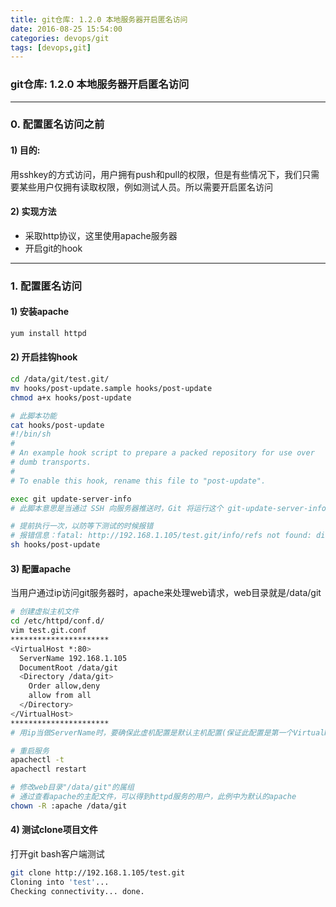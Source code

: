 ```yaml
---
title: git仓库: 1.2.0 本地服务器开启匿名访问
date: 2016-08-25 15:54:00
categories: devops/git
tags: [devops,git]
---
```

### git仓库: 1.2.0 本地服务器开启匿名访问

---

### 0. 配置匿名访问之前
#### 1) 目的:
用sshkey的方式访问，用户拥有push和pull的权限，但是有些情况下，我们只需要某些用户仅拥有读取权限，例如测试人员。所以需要开启匿名访问

#### 2) 实现方法
- 采取http协议，这里使用apache服务器
- 开启git的hook

---

### 1. 配置匿名访问
#### 1) 安装apache
``` bash
yum install httpd
```

#### 2) 开启挂钩hook
``` bash
cd /data/git/test.git/
mv hooks/post-update.sample hooks/post-update
chmod a+x hooks/post-update

# 此脚本功能
cat hooks/post-update
#!/bin/sh
#
# An example hook script to prepare a packed repository for use over
# dumb transports.
#
# To enable this hook, rename this file to "post-update".

exec git update-server-info
# 此脚本意思是当通过 SSH 向服务器推送时，Git 将运行这个 git-update-server-info 命令来更新匿名 HTTP 访问获取数据时所需要的文件。

# 提前执行一次，以防等下测试的时候报错
# 报错信息：fatal: http://192.168.1.105/test.git/info/refs not found: did you run git update-server-info on the server?
sh hooks/post-update
```

#### 3) 配置apache
当用户通过ip访问git服务器时，apache来处理web请求，web目录就是/data/git
``` bash
# 创建虚拟主机文件
cd /etc/httpd/conf.d/
vim test.git.conf
**********************
<VirtualHost *:80>
  ServerName 192.168.1.105
  DocumentRoot /data/git
  <Directory /data/git>
    Order allow,deny
    allow from all
  </Directory>
</VirtualHost>
**********************
# 用ip当做ServerName时，要确保此虚机配置是默认主机配置(保证此配置是第一个VirtualHost即可)，否则会出错

# 重启服务
apachectl -t
apachectl restart

# 修改web目录"/data/git"的属组
# 通过查看apache的主配文件，可以得到httpd服务的用户，此例中为默认的apache
chown -R :apache /data/git
```

#### 4) 测试clone项目文件

打开git bash客户端测试
``` bash
git clone http://192.168.1.105/test.git
Cloning into 'test'...
Checking connectivity... done.
```
